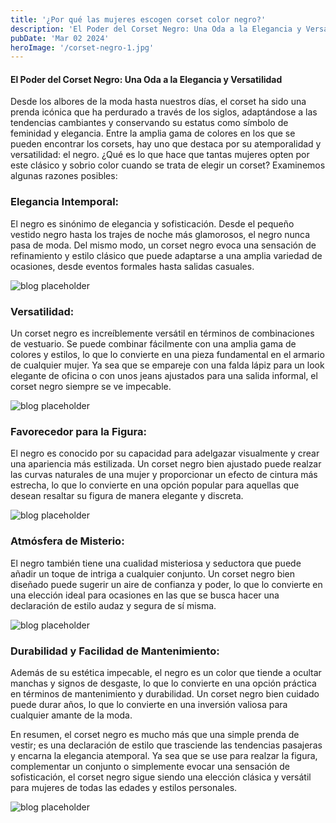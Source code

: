```yaml
---
title: '¿Por qué las mujeres escogen corset color negro?'
description: 'El Poder del Corset Negro: Una Oda a la Elegancia y Versatilidad'
pubDate: 'Mar 02 2024'
heroImage: '/corset-negro-1.jpg'
---
```


#### El Poder del Corset Negro: Una Oda a la Elegancia y Versatilidad

Desde los albores de la moda hasta nuestros días, el corset ha sido una prenda icónica que ha perdurado a través de los siglos, adaptándose a las tendencias cambiantes y conservando su estatus como símbolo de feminidad y elegancia. Entre la amplia gama de colores en los que se pueden encontrar los corsets, hay uno que destaca por su atemporalidad y versatilidad: el negro. ¿Qué es lo que hace que tantas mujeres opten por este clásico y sobrio color cuando se trata de elegir un corset? Examinemos algunas razones posibles:

### Elegancia Intemporal:

El negro es sinónimo de elegancia y sofisticación. Desde el pequeño vestido negro hasta los trajes de noche más glamorosos, el negro nunca pasa de moda. Del mismo modo, un corset negro evoca una sensación de refinamiento y estilo clásico que puede adaptarse a una amplia variedad de ocasiones, desde eventos formales hasta salidas casuales.

![blog placeholder](/corset-negro-2.jpg)

### Versatilidad:

Un corset negro es increíblemente versátil en términos de combinaciones de vestuario. Se puede combinar fácilmente con una amplia gama de colores y estilos, lo que lo convierte en una pieza fundamental en el armario de cualquier mujer. Ya sea que se empareje con una falda lápiz para un look elegante de oficina o con unos jeans ajustados para una salida informal, el corset negro siempre se ve impecable.

![blog placeholder](/corset-negro-3.jpg)

### Favorecedor para la Figura:

El negro es conocido por su capacidad para adelgazar visualmente y crear una apariencia más estilizada. Un corset negro bien ajustado puede realzar las curvas naturales de una mujer y proporcionar un efecto de cintura más estrecha, lo que lo convierte en una opción popular para aquellas que desean resaltar su figura de manera elegante y discreta.

![blog placeholder](/corset-negro-4.jpg)

### Atmósfera de Misterio:

El negro también tiene una cualidad misteriosa y seductora que puede añadir un toque de intriga a cualquier conjunto. Un corset negro bien diseñado puede sugerir un aire de confianza y poder, lo que lo convierte en una elección ideal para ocasiones en las que se busca hacer una declaración de estilo audaz y segura de sí misma.

![blog placeholder](/corset-negro-5.jpg)

### Durabilidad y Facilidad de Mantenimiento:

Además de su estética impecable, el negro es un color que tiende a ocultar manchas y signos de desgaste, lo que lo convierte en una opción práctica en términos de mantenimiento y durabilidad. Un corset negro bien cuidado puede durar años, lo que lo convierte en una inversión valiosa para cualquier amante de la moda.

En resumen, el corset negro es mucho más que una simple prenda de vestir; es una declaración de estilo que trasciende las tendencias pasajeras y encarna la elegancia atemporal. Ya sea que se use para realzar la figura, complementar un conjunto o simplemente evocar una sensación de sofisticación, el corset negro sigue siendo una elección clásica y versátil para mujeres de todas las edades y estilos personales.

![blog placeholder](/corset-negro-6.jpg)

